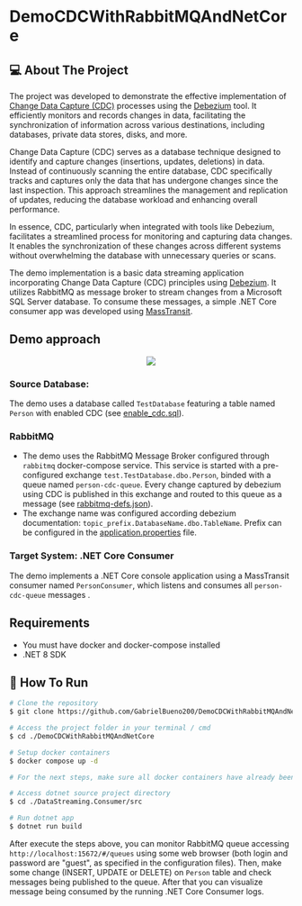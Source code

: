 # DemoCDCWithRabbitMQAndNetCore

## 💻 About The Project
The project was developed to demonstrate the effective implementation of [Change Data Capture (CDC)](https://learn.microsoft.com/en-us/sql/relational-databases/track-changes/about-change-data-capture-sql-server?view=sql-server-ver16) processes using the [Debezium](https://debezium.io/) tool. It efficiently monitors and records changes in data, facilitating the synchronization of information across various destinations, including databases, private data stores, disks, and more.

Change Data Capture (CDC) serves as a database technique designed to identify and capture changes (insertions, updates, deletions) in data. Instead of continuously scanning the entire database, CDC specifically tracks and captures only the data that has undergone changes since the last inspection. This approach streamlines the management and replication of updates, reducing the database workload and enhancing overall performance.

In essence, CDC, particularly when integrated with tools like Debezium, facilitates a streamlined process for monitoring and capturing data changes. It enables the synchronization of these changes across different systems without overwhelming the database with unnecessary queries or scans.

The demo implementation is a basic data streaming application incorporating Change Data Capture (CDC) principles using [Debezium](https://debezium.io/). It utilizes RabbitMQ as message broker to stream changes from a Microsoft SQL Server database. To consume these messages, a simple .NET Core consumer app was developed using [MassTransit](https://masstransit.io/).


## Demo approach
<center>
  <img src="https://github.com/GabrielBueno200/DemoCDCWithRabbitMQAndNetCore/assets/56837996/f77c3c86-466b-498f-9fea-286af8de7f29" />
</center>

### Source Database:
The demo uses a database called `TestDatabase` featuring a table named `Person` with enabled CDC (see [enable_cdc.sql](https://github.com/GabrielBueno200/DemoCDCWithRabbitMQAndNetCore/blob/main/enable_cdc.sql)).

### RabbitMQ
- The demo uses the RabbitMQ Message Broker configured through `rabbitmq` docker-compose service. This service is started with a pre-configured exchange `test.TestDatabase.dbo.Person`, binded with a queue named `person-cdc-queue`. Every change captured by debezium using CDC is published in this exchange and routed to this queue as a message (see [rabbitmq-defs.json](https://github.com/GabrielBueno200/DemoCDCWithRabbitMQAndNetCore/blob/main/docker_volumes/rabbitmq/rabbitmq-defs.json)).
- The exchange name was configured according debezium documentation: `topic_prefix.DatabaseName.dbo.TableName`. Prefix can be configured in the [application.properties](https://github.com/GabrielBueno200/DemoCDCWithRabbitMQAndNetCore/blob/main/docker_volumes/debezium/conf/application.properties) file.

### Target System: .NET Core Consumer
The demo implements a .NET Core console application using a MassTransit consumer named `PersonConsumer`, which listens and consumes all `person-cdc-queue` messages .

## Requirements
- You must have docker and docker-compose installed 
- .NET 8 SDK

## 🚀 How To Run

```bash
# Clone the repository
$ git clone https://github.com/GabrielBueno200/DemoCDCWithRabbitMQAndNetCore.git

# Access the project folder in your terminal / cmd
$ cd ./DemoCDCWithRabbitMQAndNetCore

# Setup docker containers
$ docker compose up -d

# For the next steps, make sure all docker containers have already been completely initialized

# Access dotnet source project directory
$ cd ./DataStreaming.Consumer/src

# Run dotnet app
$ dotnet run build
```
After execute the steps above, you can monitor RabbitMQ queue accessing `http://localhost:15672/#/queues` using some web browser (both login and password are "guest", as specified in the configuration files). Then, make some change (INSERT, UPDATE or DELETE) on `Person` table and check messages being published to the queue. After that you can visualize message being consumed by the running .NET Core Consumer logs.
